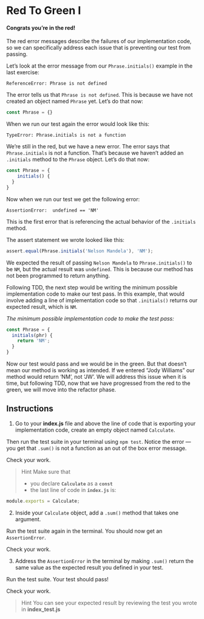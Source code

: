 # Red To Green I

#### Congrats you’re in the red!
The red error messages describe the failures of our implementation code, so we can specifically address each issue that is preventing our test from passing.

Let’s look at the error message from our ``Phrase.initials()`` example in the last exercise:

    ReferenceError: Phrase is not defined

The error tells us that ``Phrase is not defined``. This is because we have not created an object named ``Phrase`` yet. Let’s do that now:
```javascript
const Phrase = {}
```

When we run our test again the error would look like this:

    TypeError: Phrase.initials is not a function

We’re still in the red, but we have a new error. The error says that ``Phrase.initials`` is not a function. That’s because we haven’t added an ``.initials`` method to the ``Phrase`` object. Let’s do that now:
```javascript
const Phrase = {
    initials() {
  }
}
```

Now when we run our test we get the following error:

    AssertionError:  undefined == 'NM'

This is the first error that is referencing the actual behavior of the ``.initials`` method.

The assert statement we wrote looked like this:
```javascript
assert.equal(Phrase.initials('Nelson Mandela'), 'NM');
```

We expected the result of passing ``Nelson Mandela`` to ``Phrase.initials()`` to be ``NM``, but the actual result was ``undefined``. This is because our method has not been programmed to return anything.

Following TDD, the next step would be writing the minimum possible implementation code to make our test pass. In this example, that would involve adding a line of implementation code so that ``.initials()`` returns our expected result, which is ``NM``.

*The minimum possible implementation code to make the test pass:*
```javascript
const Phrase = {
  initials(phr) {
    return 'NM';
  }
}
```

Now our test would pass and we would be in the green. But that doesn’t mean our method is working as intended. If we entered “Jody Williams” our method would return ‘NM’, not ‘JW’. We will address this issue when it is time, but following TDD, now that we have progressed from the red to the green, we will move into the refactor phase.

## Instructions

1. Go to your **index.js** file and above the line of code that is exporting your implementation code, create an empty object named ``Calculate``.

Then run the test suite in your terminal using ``npm test``. Notice the error — you get that ``.sum()`` is not a function as an out of the box error message.

Check your work.

> Hint
> Make sure that
> - you declare **``Calculate``** as a **``const``**
> - the last line of code in **``index.js``** is:
```javascript
module.exports = Calculate;
```

2. Inside your ``Calculate`` object, add a ``.sum()`` method that takes one argument.

Run the test suite again in the terminal. You should now get an ``AssertionError``.

Check your work.

3. Address the ``AssertionError`` in the terminal by making ``.sum()`` return the same value as the expected result you defined in your test.

Run the test suite. Your test should pass!

Check your work.

> Hint
> You can see your expected result by reviewing the test you wrote in **index_test.js**